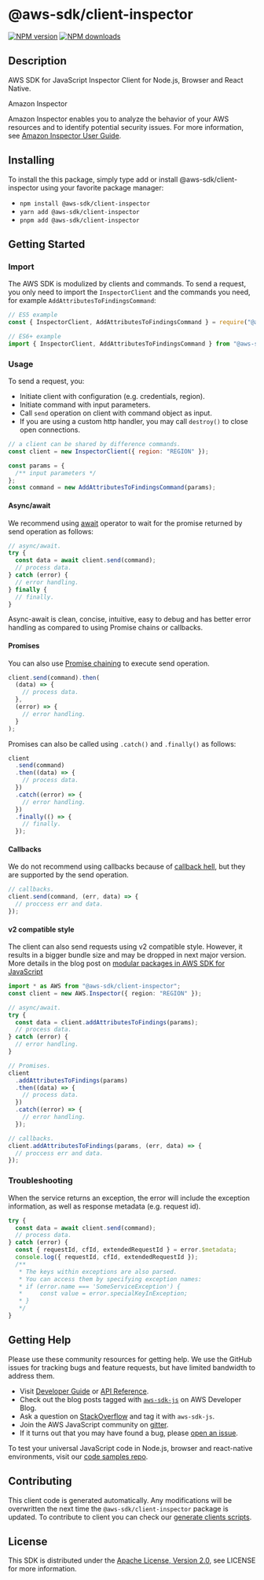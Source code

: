 # @aws-sdk/client-inspector

[![NPM version](https://img.shields.io/npm/v/@aws-sdk/client-inspector/latest.svg)](https://www.npmjs.com/package/@aws-sdk/client-inspector)
[![NPM downloads](https://img.shields.io/npm/dm/@aws-sdk/client-inspector.svg)](https://www.npmjs.com/package/@aws-sdk/client-inspector)

## Description

AWS SDK for JavaScript Inspector Client for Node.js, Browser and React Native.

<fullname>Amazon Inspector</fullname>

<p>Amazon Inspector enables you to analyze the behavior of your AWS resources and to
identify potential security issues. For more information, see <a href="https://docs.aws.amazon.com/inspector/latest/userguide/inspector_introduction.html"> Amazon Inspector User
Guide</a>.</p>

## Installing

To install the this package, simply type add or install @aws-sdk/client-inspector
using your favorite package manager:

- `npm install @aws-sdk/client-inspector`
- `yarn add @aws-sdk/client-inspector`
- `pnpm add @aws-sdk/client-inspector`

## Getting Started

### Import

The AWS SDK is modulized by clients and commands.
To send a request, you only need to import the `InspectorClient` and
the commands you need, for example `AddAttributesToFindingsCommand`:

```js
// ES5 example
const { InspectorClient, AddAttributesToFindingsCommand } = require("@aws-sdk/client-inspector");
```

```ts
// ES6+ example
import { InspectorClient, AddAttributesToFindingsCommand } from "@aws-sdk/client-inspector";
```

### Usage

To send a request, you:

- Initiate client with configuration (e.g. credentials, region).
- Initiate command with input parameters.
- Call `send` operation on client with command object as input.
- If you are using a custom http handler, you may call `destroy()` to close open connections.

```js
// a client can be shared by difference commands.
const client = new InspectorClient({ region: "REGION" });

const params = {
  /** input parameters */
};
const command = new AddAttributesToFindingsCommand(params);
```

#### Async/await

We recommend using [await](https://developer.mozilla.org/en-US/docs/Web/JavaScript/Reference/Operators/await)
operator to wait for the promise returned by send operation as follows:

```js
// async/await.
try {
  const data = await client.send(command);
  // process data.
} catch (error) {
  // error handling.
} finally {
  // finally.
}
```

Async-await is clean, concise, intuitive, easy to debug and has better error handling
as compared to using Promise chains or callbacks.

#### Promises

You can also use [Promise chaining](https://developer.mozilla.org/en-US/docs/Web/JavaScript/Guide/Using_promises#chaining)
to execute send operation.

```js
client.send(command).then(
  (data) => {
    // process data.
  },
  (error) => {
    // error handling.
  }
);
```

Promises can also be called using `.catch()` and `.finally()` as follows:

```js
client
  .send(command)
  .then((data) => {
    // process data.
  })
  .catch((error) => {
    // error handling.
  })
  .finally(() => {
    // finally.
  });
```

#### Callbacks

We do not recommend using callbacks because of [callback hell](http://callbackhell.com/),
but they are supported by the send operation.

```js
// callbacks.
client.send(command, (err, data) => {
  // proccess err and data.
});
```

#### v2 compatible style

The client can also send requests using v2 compatible style.
However, it results in a bigger bundle size and may be dropped in next major version. More details in the blog post
on [modular packages in AWS SDK for JavaScript](https://aws.amazon.com/blogs/developer/modular-packages-in-aws-sdk-for-javascript/)

```ts
import * as AWS from "@aws-sdk/client-inspector";
const client = new AWS.Inspector({ region: "REGION" });

// async/await.
try {
  const data = client.addAttributesToFindings(params);
  // process data.
} catch (error) {
  // error handling.
}

// Promises.
client
  .addAttributesToFindings(params)
  .then((data) => {
    // process data.
  })
  .catch((error) => {
    // error handling.
  });

// callbacks.
client.addAttributesToFindings(params, (err, data) => {
  // proccess err and data.
});
```

### Troubleshooting

When the service returns an exception, the error will include the exception information,
as well as response metadata (e.g. request id).

```js
try {
  const data = await client.send(command);
  // process data.
} catch (error) {
  const { requestId, cfId, extendedRequestId } = error.$metadata;
  console.log({ requestId, cfId, extendedRequestId });
  /**
   * The keys within exceptions are also parsed.
   * You can access them by specifying exception names:
   * if (error.name === 'SomeServiceException') {
   *     const value = error.specialKeyInException;
   * }
   */
}
```

## Getting Help

Please use these community resources for getting help.
We use the GitHub issues for tracking bugs and feature requests, but have limited bandwidth to address them.

- Visit [Developer Guide](https://docs.aws.amazon.com/sdk-for-javascript/v3/developer-guide/welcome.html)
  or [API Reference](https://docs.aws.amazon.com/AWSJavaScriptSDK/v3/latest/index.html).
- Check out the blog posts tagged with [`aws-sdk-js`](https://aws.amazon.com/blogs/developer/tag/aws-sdk-js/)
  on AWS Developer Blog.
- Ask a question on [StackOverflow](https://stackoverflow.com/questions/tagged/aws-sdk-js) and tag it with `aws-sdk-js`.
- Join the AWS JavaScript community on [gitter](https://gitter.im/aws/aws-sdk-js-v3).
- If it turns out that you may have found a bug, please [open an issue](https://github.com/aws/aws-sdk-js-v3/issues/new/choose).

To test your universal JavaScript code in Node.js, browser and react-native environments,
visit our [code samples repo](https://github.com/aws-samples/aws-sdk-js-tests).

## Contributing

This client code is generated automatically. Any modifications will be overwritten the next time the `@aws-sdk/client-inspector` package is updated.
To contribute to client you can check our [generate clients scripts](https://github.com/aws/aws-sdk-js-v3/tree/main/scripts/generate-clients).

## License

This SDK is distributed under the
[Apache License, Version 2.0](http://www.apache.org/licenses/LICENSE-2.0),
see LICENSE for more information.
